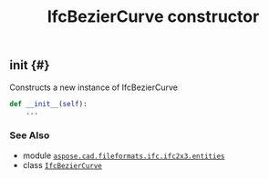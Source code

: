 ﻿---
title: IfcBezierCurve constructor
second_title: Aspose.CAD for Python via .NET API References
description: 
type: docs
weight: 10
url: /python-net/aspose.cad.fileformats.ifc.ifc2x3.entities/ifcbeziercurve/__init__/
is_root: false
---

## __init__ {#}

Constructs a new instance of IfcBezierCurve



```python
def __init__(self):
    ...
```





### See Also
* module [`aspose.cad.fileformats.ifc.ifc2x3.entities`](../../)
* class [`IfcBezierCurve`](/cad/python-net/aspose.cad.fileformats.ifc.ifc2x3.entities/ifcbeziercurve)

